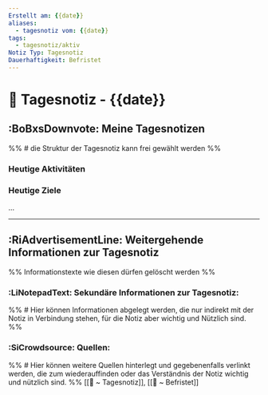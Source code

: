 ```yaml
---
Erstellt am: {{date}}
aliases:
  - tagesnotiz vom: {{date}}
tags:
  - tagesnotiz/aktiv
Notiz Typ: Tagesnotiz
Dauerhaftigkeit: Befristet
---
```


# 📅 Tagesnotiz - {{date}}


## :BoBxsDownvote: Meine Tagesnotizen
%% # die Struktur der Tagesnotiz kann frei gewählt werden %%
### Heutige Aktivitäten


### Heutige Ziele
...


***
## :RiAdvertisementLine: Weitergehende Informationen zur Tagesnotiz
%% Informationstexte wie diesen dürfen gelöscht werden %%

### :LiNotepadText: Sekundäre Informationen zur Tagesnotiz: 
%% # Hier können Informationen abgelegt werden, die nur indirekt mit der Notiz in Verbindung stehen, für die Notiz aber wichtig und Nützlich sind. %%

### :SiCrowdsource: Quellen: 
%% # Hier können weitere Quellen hinterlegt und gegebenenfalls verlinkt werden, die zum wiederauffinden oder das Verständnis der Notiz wichtig und nützlich sind. %%
[[📅 ~ Tagesnotiz]],  [[📅 ~ Befristet]]
